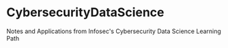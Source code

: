 # CybersecurityDataScience
Notes and Applications from Infosec's Cybersecurity Data Science Learning Path
